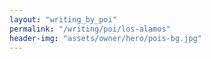 ```yaml
---
layout: "writing_by_poi"
permalink: "/writing/poi/los-alamos"
header-img: "assets/owner/hero/pois-bg.jpg"
---
```

